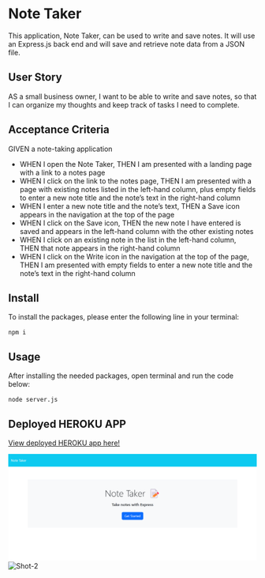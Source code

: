 # Note Taker
This application, Note Taker, can be used to write and save notes. It will use an Express.js back end and will save and retrieve note data from a JSON file.

## User Story
AS a small business owner, I want to be able to write and save notes, so that I can organize my thoughts and keep track of tasks I need to complete.

## Acceptance Criteria
GIVEN a note-taking application
* WHEN I open the Note Taker, THEN I am presented with a landing page with a link to a notes page
* WHEN I click on the link to the notes page, THEN I am presented with a page with existing notes listed in the left-hand column, plus empty fields to enter a new note title and the note’s text in the right-hand column
* WHEN I enter a new note title and the note’s text, THEN a Save icon appears in the navigation at the top of the page
* WHEN I click on the Save icon, THEN the new note I have entered is saved and appears in the left-hand column with the other existing notes
* WHEN I click on an existing note in the list in the left-hand column, THEN that note appears in the right-hand column
* WHEN I click on the Write icon in the navigation at the top of the page, THEN I am presented with empty fields to enter a new note title and the note’s text in the right-hand column

## Install
To install the packages, please enter the following line in your terminal:
```
npm i
```

## Usage
After installing the needed packages, open terminal and run the code below:
```
node server.js
```

## Deployed HEROKU APP
[View deployed HEROKU app here!](https://peaceful-wildwood-17368.herokuapp.com/)

![Shot-1](images/StartPage.png)
![Shot-2](images/notes.png)